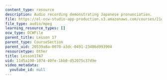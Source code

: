 ```yaml
---
content_type: resource
description: Audio recording demonstrating Japanese pronunciation.
file: https://ol-ocw-studio-app-production.s3.amazonaws.com/courses/21g-504-japanese-iv-spring-2009/11d5a190107440fe1bb0d52075c37d9e_Lesson17A7.mp3
file_type: audio/mpeg
learning_resource_types: []
ocw_type: OCWFile
parent_title: Lesson 17
parent_type: CourseSection
parent_uid: 20539a8a-0070-a3dc-0491-23486d993904
resourcetype: Other
title: Lesson17A7
uid: 11d5a190-1074-40fe-1bb0-d52075c37d9e
video_metadata:
  youtube_id: null
---
```

